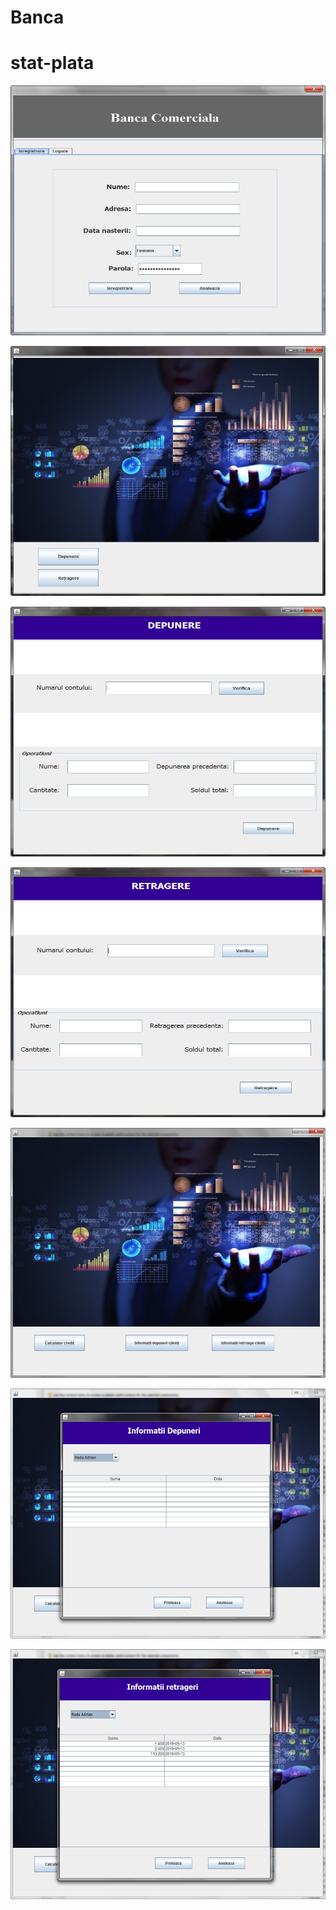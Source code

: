 # Banca

# stat-plata
<p align="center">
  <img src="https://github.com/doru87/Banca/blob/master/Banca/src/imagini/2019-05-16_094753.jpg" width="600" height="400">
</p>
<p align="center">
  <img src="https://github.com/doru87/Banca/blob/master/Banca/src/imagini/2019-05-16_094701.jpg" width="600" height="400">
</p>
<p align="center">
  <img src="https://github.com/doru87/Banca/blob/master/Banca/src/imagini/2019-05-16_094728.jpg" width="600" height="400">
</p>
<p align="center">
  <img src="https://github.com/doru87/Banca/blob/master/Banca/src/imagini/2019-05-16_094740.jpg" width="600" height="400">
</p>
<p align="center">
  <img src="https://github.com/doru87/Banca/blob/master/Banca/src/imagini/2019-05-16_094821.jpg" width="600" height="400">
</p>
<p align="center">
  <img src="https://github.com/doru87/Banca/blob/master/Banca/src/imagini/2019-05-16_094840.jpg" width="600" height="400">
</p>
<p align="center">
  <img src="https://github.com/doru87/Banca/blob/master/Banca/src/imagini/2019-05-16_094913.jpg" width="600" height="400">
</p>





